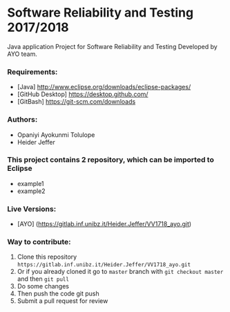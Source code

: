 # Software Reliability and Testing 2017/2018
Java application Project for Software Reliability and Testing Developed by AYO team.





### Requirements:
* [Java] http://www.eclipse.org/downloads/eclipse-packages/
* [GitHub Desktop] https://desktop.github.com/
* [GitBash] https://git-scm.com/downloads

### Authors:
* Opaniyi Ayokunmi Tolulope
* Heider Jeffer


### This project contains 2 repository, which can be imported to Eclipse
* example1
* example2


### Live Versions:
* [AYO] (https://gitlab.inf.unibz.it/Heider.Jeffer/VV1718_ayo.git)

### Way to contribute:
1. Clone this repository `https://gitlab.inf.unibz.it/Heider.Jeffer/VV1718_ayo.git`
2. Or if you already cloned it go to `master` branch with `git checkout master` and then `git pull`
3. Do some changes
4. Then push the code git push
5. Submit a pull request for review